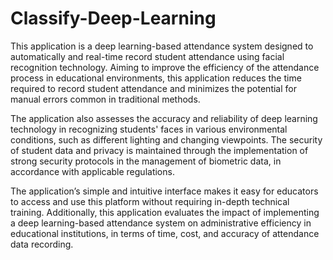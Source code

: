 # Classify-Deep-Learning

This application is a deep learning-based attendance system designed to automatically and real-time record student attendance using facial recognition technology. Aiming to improve the efficiency of the attendance process in educational environments, this application reduces the time required to record student attendance and minimizes the potential for manual errors common in traditional methods.

The application also assesses the accuracy and reliability of deep learning technology in recognizing students' faces in various environmental conditions, such as different lighting and changing viewpoints. The security of student data and privacy is maintained through the implementation of strong security protocols in the management of biometric data, in accordance with applicable regulations.

The application’s simple and intuitive interface makes it easy for educators to access and use this platform without requiring in-depth technical training. Additionally, this application evaluates the impact of implementing a deep learning-based attendance system on administrative efficiency in educational institutions, in terms of time, cost, and accuracy of attendance data recording.
